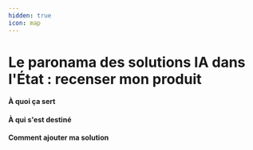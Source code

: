 ```yaml
---
hidden: true
icon: map
---
```


# Le paronama des solutions IA dans l'État : recenser mon produit

#### À quoi ça sert&#x20;



#### À qui s'est destiné



#### Comment ajouter ma solution

